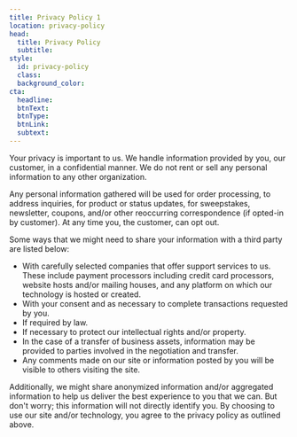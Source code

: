 ```yaml
---
title: Privacy Policy 1
location: privacy-policy
head:
  title: Privacy Policy
  subtitle: 
style:
  id: privacy-policy
  class: 
  background_color: 
cta:
  headline: 
  btnText: 
  btnType: 
  btnLink: 
  subtext: 
---
```


Your privacy is important to us. We handle information provided by you,
our customer, in a confidential manner. We do not rent or sell any personal information to any other organization.

Any personal information gathered will be used for order processing, to address inquiries, for product or status updates, for sweepstakes, newsletter, coupons, and/or other reoccurring correspondence (if opted-in by customer). At any time you, the customer, can opt out.

Some ways that we might need to share your information with a third party are listed below:

- With carefully selected companies that offer support services to us. These include payment processors including credit card processors, website hosts and/or mailing houses, and any platform on which our technology is hosted or created.
- With your consent and as necessary to complete transactions requested by you.
- If required by law.
- If necessary to protect our intellectual rights and/or property.
- In the case of a transfer of business assets, information may be provided to parties involved in the negotiation and transfer.
- Any comments made on our site or information posted by you will be visible to others visiting the site.

Additionally, we might share anonymized information and/or aggregated information to help us deliver the best experience to you that we can. But don't worry; this information will not directly identify you. By choosing to use our site and/or technology, you agree to the privacy policy as outlined above.
